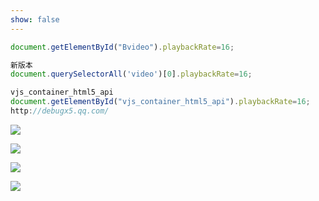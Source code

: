 ```yaml
---
show: false
---
```




```js
document.getElementById("Bvideo").playbackRate=16;

新版本
document.querySelectorAll('video')[0].playbackRate=16;

vjs_container_html5_api
document.getElementById("vjs_container_html5_api").playbackRate=16;
http://debugx5.qq.com/
```

![](https://picture.xcye.xyz/image-20220224230402340.png)



![](https://picture.xcye.xyz/image-20220224230459385.png)

![](https://picture.xcye.xyz/image-20220224230525946.png)

![](https://picture.xcye.xyz/image-20220224230843985.png)





